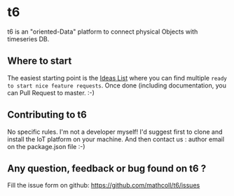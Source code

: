 # t6
t6 is an "oriented-Data" platform to connect physical Objects with timeseries DB.

## Where to start
The easiest starting point is the [Ideas List](https://github.com/mathcoll/t6/projects/3) where you can find multiple `ready to start nice feature requests`.
Once done (including documentation, you can Pull Request to master. :-)

## Contributing to t6
No specific rules. I'm not a developer myself!
I'd suggest first to clone and install the IoT platform on your machine. And then contact us : author email on the package.json file :-)

## Any question, feedback or bug found on t6 ?
Fill the issue form on github: https://github.com/mathcoll/t6/issues